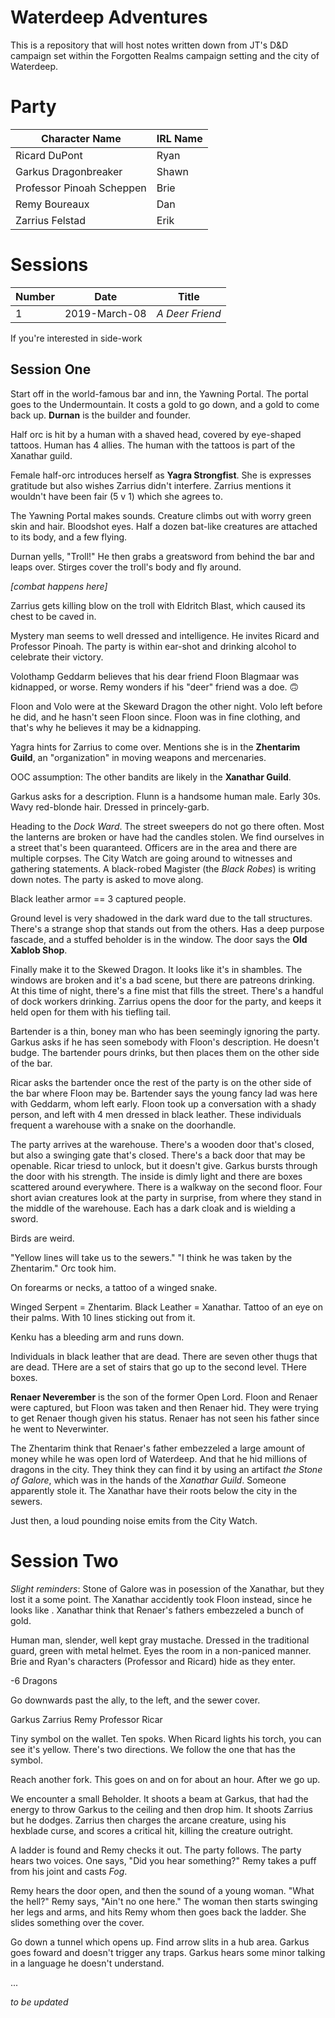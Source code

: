 # Waterdeep Adventures

This is a repository that will host notes written down from JT's D&D campaign set within the Forgotten Realms campaign setting and the city of Waterdeep.


# Party

|Character Name|IRL Name|
|-|-|
|Ricard DuPont|Ryan|
|Garkus Dragonbreaker|Shawn|
|Professor Pinoah Scheppen|Brie|
|Remy Boureaux|Dan|
|Zarrius Felstad|Erik|


# Sessions

|Number|Date|Title|
|-|-|-|
|1|2019-March-08|*A Deer Friend*|

If you're interested in side-work



## Session One

Start off in the world-famous bar and inn, the Yawning Portal. The portal goes to the Undermountain. It costs a gold to go down, and a gold to come back up. **Durnan** is the builder and founder.

Half orc is hit by a human with a shaved head, covered by eye-shaped tattoos. Human has 4 allies. The human with the tattoos is part of the Xanathar guild.

Female half-orc introduces herself as **Yagra Strongfist**. She is  expresses gratitude but also wishes Zarrius didn't interfere. Zarrius mentions it wouldn't have been fair (5 v 1) which she agrees to.

The Yawning Portal makes sounds. Creature climbs out with worry green skin and hair. Bloodshot eyes. Half a dozen bat-like creatures are attached to its body, and a few flying.

Durnan yells, "Troll!" He then grabs a greatsword from behind the bar and leaps over. Stirges cover the troll's body and fly around.

*[combat happens here]*

Zarrius gets killing blow on the troll with Eldritch Blast, which caused its chest to be caved in.

Mystery man seems to well dressed and intelligence. He invites Ricard and Professor Pinoah. The party is within ear-shot and drinking alcohol to celebrate their victory.

Volothamp Geddarm believes that his dear friend Floon Blagmaar was kidnapped, or worse. Remy wonders if his "deer" friend was a doe. 🙃 

Floon and Volo were at the Skeward Dragon the other night. Volo left before he did, and he hasn't seen Floon since. Floon was in fine clothing, and that's why he believes it may be a kidnapping.

Yagra hints for Zarrius to come over. Mentions she is in the **Zhentarim Guild**, an "organization" in moving weapons and mercenaries.

OOC assumption: The other bandits are likely in the **Xanathar Guild**.

Garkus asks for a description. Flunn is a handsome human male. Early 30s. Wavy red-blonde hair. Dressed in princely-garb.

Heading to the *Dock Ward*. The street sweepers do not go there often. Most the lanterns are broken or have had the candles stolen. We find ourselves in a street that's been quaranteed. Officers are in the area and there are multiple corpses. The City Watch are going around to witnesses and gathering statements. A black-robed Magister (the *Black Robes*) is writing down notes. The party is asked to move along.

Black leather armor == 3 captured people.

Ground level is very shadowed in the dark ward due to the tall structures. There's a strange shop that stands out from the others. Has a deep purpose fascade, and a stuffed beholder is in the window. The door says the **Old Xablob Shop**. 

Finally make it to the Skewed Dragon. It looks like it's in shambles. The windows are broken and it's a bad scene, but there are patreons drinking. At this time of night, there's a fine mist that fills the street. There's a handful of dock workers drinking. Zarrius opens the door for the party, and keeps it held open for them with his tiefling tail.

Bartender is a thin, boney man who has been seemingly ignoring the party. Garkus asks if he has seen somebody with Floon's description. He doesn't budge. The bartender pours drinks, but then places them on the other side of the bar. 

Ricar asks the bartender once the rest of the party is on the other side of the bar where Floon may be. Bartender says the young fancy lad was here with Geddarm, whom left early. Floon took up a conversation with a shady person, and left with 4 men dressed in black leather. These individuals frequent a warehouse with a snake on the doorhandle.

The party arrives at the warehouse. There's a wooden door that's closed, but also a swinging gate that's closed. There's a back door that may be openable. Ricar triesd to unlock, but it doesn't give. Garkus bursts through the door with his strength. The inside is dimly light and there are boxes scattered around everywhere. There is a walkway on the second floor. Four short avian creatures look at the party in surprise, from where they stand in the middle of the warehouse. Each has a dark cloak and is wielding a sword.

Birds are weird.

"Yellow lines will take us to the sewers."
"I think he was taken by the Zhentarim."
Orc took him.

On forearms or necks, a tattoo of a winged snake. 

Winged Serpent = Zhentarim.
Black Leather = Xanathar. Tattoo of an eye on their palms. With 10 lines sticking out from it.

Kenku has a bleeding arm and runs down. 

Individuals in black leather that are dead. There are seven other thugs that are dead. THere are a set of stairs that go up to the second level. THere boxes.

**Renaer Neverember** is the son of the former Open Lord. Floon and Renaer were captured, but Floon was taken and then Renaer hid. They were trying to get Renaer though given his status. Renaer has not seen his father since he went to Neverwinter.

The Zhentarim think that Renaer's father embezzeled a large amount of money while he was open lord of Waterdeep. And that he hid millions of dragons in the city. They think they can find it by using an artifact *the Stone of Galore*, which was in the hands of the *Xanathar Guild*. Someone apparently stole it. The Xanathar have their roots below the city in the sewers.

Just then, a loud pounding noise emits from the City Watch. 

# Session Two

*Slight reminders*: Stone of Galore was in posession of the Xanathar, but they lost it a some point. The Xanathar accidently took Floon instead, since he looks like .  Xanathar think that Renaer's fathers embezzeled a bunch of gold. 

Human man, slender, well kept gray mustache. Dressed in the traditional guard, green with metal helmet. Eyes the room in a non-paniced manner. Brie and Ryan's characters (Professor and Ricard) hide as they enter.

-6 Dragons

Go downwards past the ally, to the left, and the sewer cover. 

Garkus
Zarrius
Remy
Professor
Ricar

Tiny symbol on the wallet. Ten spoks. When Ricard lights his torch, you can see it's yellow. 
There's two directions. We follow the one that has the symbol.

Reach another fork. This goes on and on for about an hour. After we go up. 

We encounter a small Beholder. It shoots a beam at Garkus, that had the energy to throw Garkus to the ceiling and then drop him. It shoots Zarrius but he dodges. Zarrius then charges the arcane creature, using his hexblade curse, and scores a critical hit, killing the creature outright.

A ladder is found and Remy checks it out. The party follows. The party hears two voices. One says, "Did you hear something?" Remy takes a puff from his joint and casts *Fog*.

Remy hears the door open, and then the sound of a young woman. "What the hell?" Remy says, "Ain't no one here." The woman then starts swinging her legs and arms, and hits Remy whom then goes back the ladder. She slides something over the cover.

Go down a tunnel which opens up. Find arrow slits in a hub area. Garkus goes foward and doesn't trigger any traps. Garkus hears some minor talking in a language he doesn't understand.

...

*to be updated*